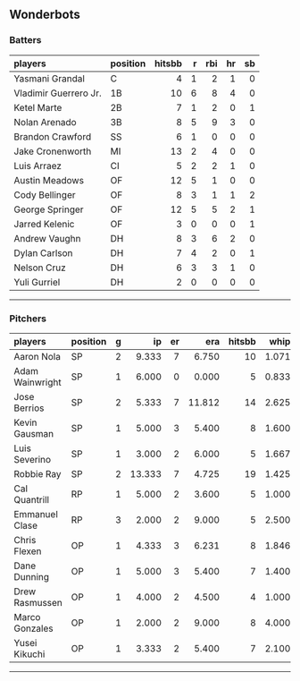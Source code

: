 ## Wonderbots

### Batters

 
|players               |position | hitsbb|  r| rbi| hr| sb| 
|:---------------------|:--------|------:|--:|---:|--:|--:| 
|Yasmani Grandal       |C        |      4|  1|   2|  1|  0| 
|Vladimir Guerrero Jr. |1B       |     10|  6|   8|  4|  0| 
|Ketel Marte           |2B       |      7|  1|   2|  0|  1| 
|Nolan Arenado         |3B       |      8|  5|   9|  3|  0| 
|Brandon Crawford      |SS       |      6|  1|   0|  0|  0| 
|Jake Cronenworth      |MI       |     13|  2|   4|  0|  0| 
|Luis Arraez           |CI       |      5|  2|   2|  1|  0| 
|Austin Meadows        |OF       |     12|  5|   1|  0|  0| 
|Cody Bellinger        |OF       |      8|  3|   1|  1|  2| 
|George Springer       |OF       |     12|  5|   5|  2|  1| 
|Jarred Kelenic        |OF       |      3|  0|   0|  0|  1| 
|Andrew Vaughn         |DH       |      8|  3|   6|  2|  0| 
|Dylan Carlson         |DH       |      7|  4|   2|  0|  1| 
|Nelson Cruz           |DH       |      6|  3|   3|  1|  0| 
|Yuli Gurriel          |DH       |      2|  0|   0|  0|  0| 


* * *

### Pitchers

 
|players         |position |  g|     ip| er|    era| hitsbb|  whip| so|  w| sv| 
|:---------------|:--------|--:|------:|--:|------:|------:|-----:|--:|--:|--:| 
|Aaron Nola      |SP       |  2|  9.333|  7|  6.750|     10| 1.071| 12|  1|  0| 
|Adam Wainwright |SP       |  1|  6.000|  0|  0.000|      5| 0.833|  6|  1|  0| 
|Jose Berrios    |SP       |  2|  5.333|  7| 11.812|     14| 2.625|  5|  0|  0| 
|Kevin Gausman   |SP       |  1|  5.000|  3|  5.400|      8| 1.600|  5|  0|  0| 
|Luis Severino   |SP       |  1|  3.000|  2|  6.000|      5| 1.667|  5|  0|  0| 
|Robbie Ray      |SP       |  2| 13.333|  7|  4.725|     19| 1.425|  9|  1|  0| 
|Cal Quantrill   |RP       |  1|  5.000|  2|  3.600|      5| 1.000|  2|  1|  0| 
|Emmanuel Clase  |RP       |  3|  2.000|  2|  9.000|      5| 2.500|  3|  0|  0| 
|Chris Flexen    |OP       |  1|  4.333|  3|  6.231|      8| 1.846|  3|  0|  0| 
|Dane Dunning    |OP       |  1|  5.000|  3|  5.400|      7| 1.400|  4|  0|  0| 
|Drew Rasmussen  |OP       |  1|  4.000|  2|  4.500|      4| 1.000|  3|  0|  0| 
|Marco Gonzales  |OP       |  1|  2.000|  2|  9.000|      8| 4.000|  1|  0|  0| 
|Yusei Kikuchi   |OP       |  1|  3.333|  2|  5.400|      7| 2.100|  2|  0|  0| 


* * *


